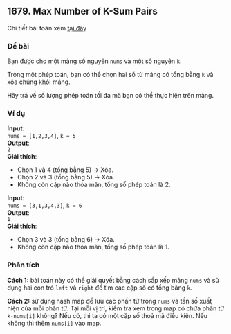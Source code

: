 ## 1679. Max Number of K-Sum Pairs

Chi tiết bài toán xem [tại đây](https://leetcode.com/problems/max-number-of-k-sum-pairs/description)

### Đề bài
Bạn được cho một mảng số nguyên `nums` và một số nguyên `k`.

Trong một phép toán, bạn có thể chọn hai số từ mảng có tổng bằng `k` và xóa chúng khỏi mảng.

Hãy trả về số lượng phép toán tối đa mà bạn có thể thực hiện trên mảng.

### Ví dụ
**Input**:  
`nums = [1,2,3,4]`, `k = 5`  
**Output**:  
`2`  
**Giải thích**:
- Chọn 1 và 4 (tổng bằng 5) -> Xóa.
- Chọn 2 và 3 (tổng bằng 5) -> Xóa.
- Không còn cặp nào thỏa mãn, tổng số phép toán là 2.

**Input**:  
`nums = [3,1,3,4,3]`, `k = 6`  
**Output**:  
`1`  
**Giải thích**:
- Chọn 3 và 3 (tổng bằng 6) -> Xóa.
- Không còn cặp nào thỏa mãn, tổng số phép toán là 1.


### Phân tích
**Cách 1:** bài toán này có thể giải quyết bằng cách sắp xếp mảng `nums` và sử dụng hai con trỏ `left` và `right` để tìm các cặp số có tổng bằng `k`.

**Cách 2:** sử dụng hash map để lưu các phần tử trong `nums` và tần số xuất hiện của mỗi phần tử. Tại mỗi vị trí, kiểm tra xem trong map có chứa phần tử `k-nums[i]` không?
Nếu có, thì ta có một cặp số thoả mã điều kiện. Nếu không thì thêm `nums[i]` vào map.
